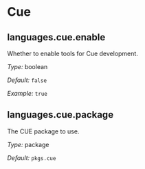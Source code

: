   # Cue
  


## languages\.cue\.enable

Whether to enable tools for Cue development\.



*Type:*
boolean



*Default:*
` false `



*Example:*
` true `



## languages\.cue\.package



The CUE package to use\.



*Type:*
package



*Default:*
` pkgs.cue `
